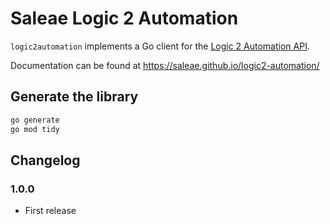 # Saleae Logic 2 Automation

`logic2automation` implements a Go client for the [Logic 2 Automation API](https://www.saleae.com/automation/).

Documentation can be found at https://saleae.github.io/logic2-automation/

## Generate the library

```bash
go generate
go mod tidy
```

## Changelog

### 1.0.0

- First release
